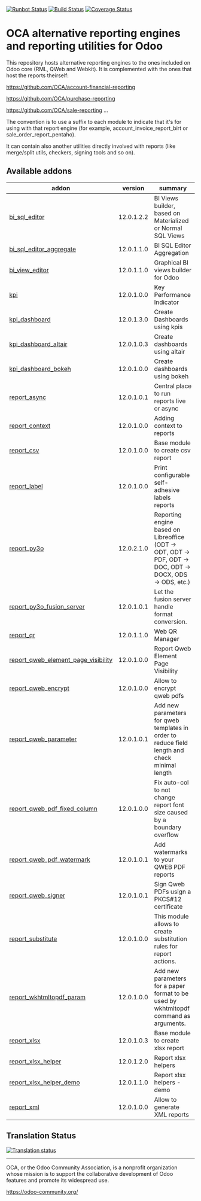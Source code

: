 [![Runbot Status](https://runbot.odoo-community.org/runbot/badge/flat/143/12.0.svg)](https://runbot.odoo-community.org/runbot/repo/github-com-oca-reporting-engine-143)
[![Build Status](https://travis-ci.org/OCA/reporting-engine.svg?branch=12.0)](https://travis-ci.org/OCA/reporting-engine)
[![Coverage Status](https://img.shields.io/coveralls/OCA/reporting-engine.svg)](https://coveralls.io/r/OCA/reporting-engine?branch=12.0)

OCA alternative reporting engines and reporting utilities for Odoo
==================================================================

This repository hosts alternative reporting engines to the ones included on Odoo core (RML, QWeb and Webkit). It is complemented with the ones that host the reports theirself:

https://github.com/OCA/account-financial-reporting

https://github.com/OCA/purchase-reporting

https://github.com/OCA/sale-reporting
...

The convention is to use a suffix to each module to indicate that it's for using with that report engine (for example, account_invoice_report_birt or sale_order_report_pentaho).

It can contain also another utilities directly involved with reports (like merge/split utils, checkers, signing tools and so on).

[//]: # (addons)

Available addons
----------------
addon | version | summary
--- | --- | ---
[bi_sql_editor](bi_sql_editor/) | 12.0.1.2.2 | BI Views builder, based on Materialized or Normal SQL Views
[bi_sql_editor_aggregate](bi_sql_editor_aggregate/) | 12.0.1.1.0 | BI SQL Editor Aggregation
[bi_view_editor](bi_view_editor/) | 12.0.1.1.0 | Graphical BI views builder for Odoo
[kpi](kpi/) | 12.0.1.0.0 | Key Performance Indicator
[kpi_dashboard](kpi_dashboard/) | 12.0.1.3.0 | Create Dashboards using kpis
[kpi_dashboard_altair](kpi_dashboard_altair/) | 12.0.1.0.3 | Create dashboards using altair
[kpi_dashboard_bokeh](kpi_dashboard_bokeh/) | 12.0.1.0.0 | Create dashboards using bokeh
[report_async](report_async/) | 12.0.1.0.1 | Central place to run reports live or async
[report_context](report_context/) | 12.0.1.0.0 | Adding context to reports
[report_csv](report_csv/) | 12.0.1.0.0 | Base module to create csv report
[report_label](report_label/) | 12.0.1.0.0 | Print configurable self-adhesive labels reports
[report_py3o](report_py3o/) | 12.0.2.1.0 | Reporting engine based on Libreoffice (ODT -> ODT, ODT -> PDF, ODT -> DOC, ODT -> DOCX, ODS -> ODS, etc.)
[report_py3o_fusion_server](report_py3o_fusion_server/) | 12.0.1.0.1 | Let the fusion server handle format conversion.
[report_qr](report_qr/) | 12.0.1.1.0 | Web QR Manager
[report_qweb_element_page_visibility](report_qweb_element_page_visibility/) | 12.0.1.0.0 | Report Qweb Element Page Visibility
[report_qweb_encrypt](report_qweb_encrypt/) | 12.0.1.0.0 | Allow to encrypt qweb pdfs
[report_qweb_parameter](report_qweb_parameter/) | 12.0.1.0.1 | Add new parameters for qweb templates in order to reduce field length and check minimal length
[report_qweb_pdf_fixed_column](report_qweb_pdf_fixed_column/) | 12.0.1.0.0 | Fix auto-col to not change report font size caused by a boundary overflow
[report_qweb_pdf_watermark](report_qweb_pdf_watermark/) | 12.0.1.0.1 | Add watermarks to your QWEB PDF reports
[report_qweb_signer](report_qweb_signer/) | 12.0.1.0.1 | Sign Qweb PDFs usign a PKCS#12 certificate
[report_substitute](report_substitute/) | 12.0.1.0.0 | This module allows to create substitution rules for report actions.
[report_wkhtmltopdf_param](report_wkhtmltopdf_param/) | 12.0.1.0.0 | Add new parameters for a paper format to be used by wkhtmltopdf command as arguments.
[report_xlsx](report_xlsx/) | 12.0.1.0.3 | Base module to create xlsx report
[report_xlsx_helper](report_xlsx_helper/) | 12.0.1.2.0 | Report xlsx helpers
[report_xlsx_helper_demo](report_xlsx_helper_demo/) | 12.0.1.1.0 | Report xlsx helpers - demo
[report_xml](report_xml/) | 12.0.1.0.0 | Allow to generate XML reports

[//]: # (end addons)


## Translation Status

[![Translation status](https://translation.odoo-community.org/widgets/reporting-engine-12-0/-/multi-auto.svg)](https://translation.odoo-community.org/engage/reporting-engine-12-0/?utm_source=widget)

----

OCA, or the Odoo Community Association, is a nonprofit organization whose
mission is to support the collaborative development of Odoo features and
promote its widespread use.

https://odoo-community.org/
